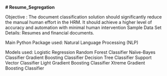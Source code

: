 **# Resume_Segregation**

Objective : The document classification solution should significantly reduce the manual human effort in the HRM. It should achieve a higher level of accuracy and automation with minimal human intervention Sample Data Set Details: Resumes and financial documents.

Main Python Package used: Natural Language Processing (NLP)

Models used:
Logistic Regression
Random Forest Classifier
Naïve-Bayes Classifier
Gradient Boosting Classifier
Decision Tree Classifier
Support Vector Classifier
Light Gradient Boosting Classifier
Xtreme Gradient Boosting Classifier

